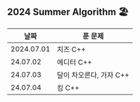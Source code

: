 ## 2024 Summer Algorithm 🏖

| 날짜       | 푼 문제                 |
| ---------- | ----------------------- |
| 2024.07.01 | 치즈 C++                |
| 24.07.02   | 에디터 C++              |
| 24.07.03   | 달이 차오른다, 가자 C++ |
| 24.07.04   | 킹 C++                  |
